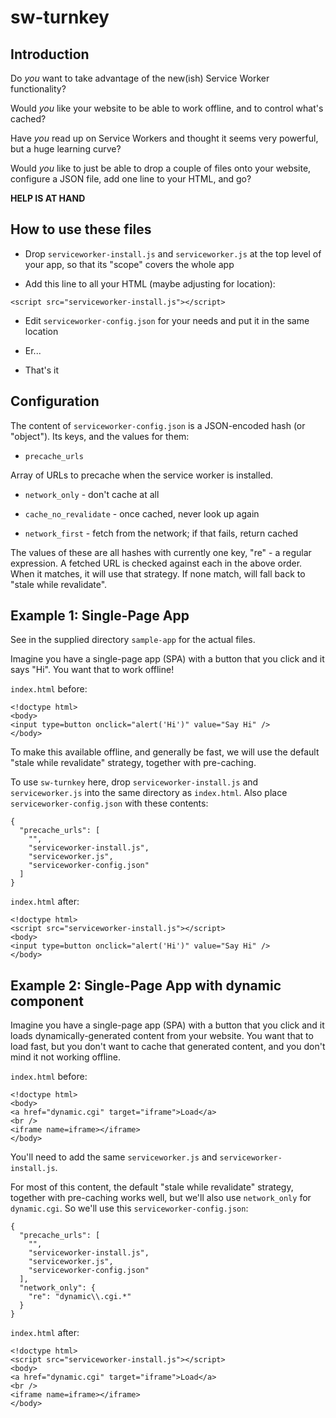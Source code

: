# sw-turnkey

## Introduction

Do *you* want to take advantage of the new(ish) Service Worker
functionality?

Would *you* like your website to be able to work offline, and to
control what's cached?

Have *you* read up on Service Workers and thought it seems very powerful, but a huge learning curve?

Would *you* like to just be able to drop a couple of files onto your
website, configure a JSON file, add one line to your HTML, and go?

**HELP IS AT HAND**

## How to use these files

* Drop `serviceworker-install.js` and `serviceworker.js` at the top level of your app, so that its "scope" covers the whole app

* Add this line to all your HTML (maybe adjusting for location):

```
<script src="serviceworker-install.js"></script>
```

* Edit `serviceworker-config.json` for your needs and put it in the
same location

* Er...

* That's it

## Configuration

The content of `serviceworker-config.json` is a JSON-encoded hash (or
"object"). Its keys, and the values for them:

* `precache_urls`

Array of URLs to precache when the service worker is installed.

* `network_only` - don't cache at all

* `cache_no_revalidate` - once cached, never look up again

* `network_first` - fetch from the network; if that fails, return cached

The values of these are all hashes with currently one key, "re" - a
regular expression. A fetched URL is checked against each in the above
order. When it matches, it will use that strategy. If none match, will
fall back to "stale while revalidate".

## Example 1: Single-Page App

See in the supplied directory `sample-app` for the actual files.

Imagine you have a single-page app (SPA) with a button that you click
and it says "Hi". You want that to work offline!

`index.html` before:

```
<!doctype html>
<body>
<input type=button onclick="alert('Hi')" value="Say Hi" />
</body>
```

To make this available offline, and generally be fast, we will use the
default "stale while revalidate" strategy, together with pre-caching.

To use `sw-turnkey` here, drop `serviceworker-install.js` and
`serviceworker.js` into the same directory as `index.html`.
Also place `serviceworker-config.json` with these contents:

```
{
  "precache_urls": [
    "",
    "serviceworker-install.js",
    "serviceworker.js",
    "serviceworker-config.json"
  ]
}
```

`index.html` after:

```
<!doctype html>
<script src="serviceworker-install.js"></script>
<body>
<input type=button onclick="alert('Hi')" value="Say Hi" />
</body>
```

## Example 2: Single-Page App with dynamic component

Imagine you have a single-page app (SPA) with a button that you click
and it loads dynamically-generated content from your website. You want
that to load fast, but you don't want to cache that generated content,
and you don't mind it not working offline.

`index.html` before:

```
<!doctype html>
<body>
<a href="dynamic.cgi" target="iframe">Load</a>
<br />
<iframe name=iframe></iframe>
</body>
```

You'll need to add the same `serviceworker.js` and `serviceworker-install.js`.

For most of this content, the default "stale while revalidate" strategy,
together with pre-caching works well, but we'll also use `network_only`
for `dynamic.cgi`. So we'll use this `serviceworker-config.json`:

```
{
  "precache_urls": [
    "",
    "serviceworker-install.js",
    "serviceworker.js",
    "serviceworker-config.json"
  ],
  "network_only": {
    "re": "dynamic\\.cgi.*"
  }
}
```

`index.html` after:

```
<!doctype html>
<script src="serviceworker-install.js"></script>
<body>
<a href="dynamic.cgi" target="iframe">Load</a>
<br />
<iframe name=iframe></iframe>
</body>
```

